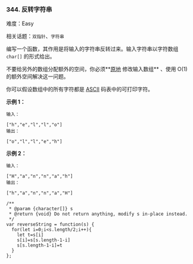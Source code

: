 ### 344. 反转字符串

难度：Easy

相关话题：`双指针`、`字符串`

编写一个函数，其作用是将输入的字符串反转过来。输入字符串以字符数组  `char[]`  的形式给出。



不要给另外的数组分配额外的空间，你必须**[原地](https://baike.baidu.com/item/原地算法)
修改输入数组** 、使用 O(1) 的额外空间解决这一问题。



你可以假设数组中的所有字符都是 [ASCII](https://baike.baidu.com/item/ASCII)
 码表中的可打印字符。







**示例 1：** 





```
输入：

["h","e","l","l","o"]
输出：

["o","l","l","e","h"]

```


**示例 2：** 





```
输入：

["H","a","n","n","a","h"]
输出：

["h","a","n","n","a","H"]
```



```
/**
 * @param {character[]} s
 * @return {void} Do not return anything, modify s in-place instead.
 */
var reverseString = function(s) {
  for(let i=0;i<s.length/2;i++){
    let t=s[i]
    s[i]=s[s.length-1-i]
    s[s.length-1-i]=t
  }
};



```

